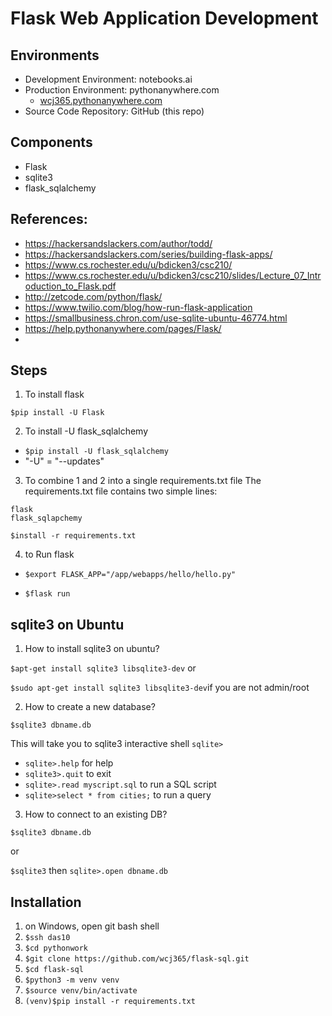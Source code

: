 # Flask Web Application Development
## Environments
- Development Environment: notebooks.ai
- Production Environment: pythonanywhere.com
    - [wcj365.pythonanywhere.com](wcj365.pythonanywhere.com)
- Source Code Repository: GitHub (this repo)
## Components
- Flask
- sqlite3
- flask_sqlalchemy
## References: 
- https://hackersandslackers.com/author/todd/
- https://hackersandslackers.com/series/building-flask-apps/
- https://www.cs.rochester.edu/u/bdicken3/csc210/
- https://www.cs.rochester.edu/u/bdicken3/csc210/slides/Lecture_07_Introduction_to_Flask.pdf
- http://zetcode.com/python/flask/
- https://www.twilio.com/blog/how-run-flask-application
- https://smallbusiness.chron.com/use-sqlite-ubuntu-46774.html
- https://help.pythonanywhere.com/pages/Flask/
- 
## Steps
1. To install flask

`$pip install -U Flask`

2. To install -U flask_sqlalchemy

- `$pip install -U flask_sqlalchemy`
- "-U" = "--updates"

3. To combine 1 and 2 into a single requirements.txt file
The requirements.txt file contains two simple lines:
```
flask
flask_sqlapchemy
```
`$install -r requirements.txt`

4. to Run flask

- `$export FLASK_APP="/app/webapps/hello/hello.py"`

- `$flask run`

## sqlite3 on Ubuntu 

1. How to install sqlite3 on ubuntu?

`$apt-get install sqlite3 libsqlite3-dev` or

`$sudo apt-get install sqlite3 libsqlite3-dev`if you are not admin/root

2. How to create a new database?

`$sqlite3 dbname.db`

This will take you to sqlite3 interactive shell `sqlite>`
- `sqlite>.help` for help
- `sqlite3>.quit` to exit
- `sqlite>.read myscript.sql` to run a SQL script
- `sqlite>select * from cities;` to run a query

3. How to connect to an existing DB?

`$sqlite3 dbname.db`

or

`$sqlite3` then `sqlite>.open dbname.db`


## Installation
1. on Windows, open git bash shell
2. `$ssh das10`
3. `$cd pythonwork`
4. `$git clone https://github.com/wcj365/flask-sql.git`
5. `$cd flask-sql`
6. `$python3 -m venv venv`
7. `$source venv/bin/activate`
8. `(venv)$pip install -r requirements.txt`
